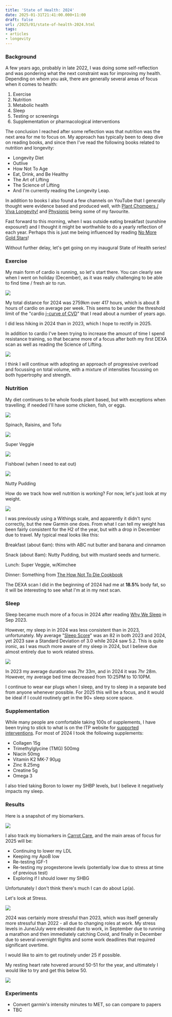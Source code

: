 ```yaml
---
title: 'State of Health: 2024'
date: 2025-01-31T21:41:00.000+11:00
draft: false
url: /2025/01/state-of-health-2024.html
tags: 
- articles
- longevity
---
```


### Background

A few years ago, probably in late 2022, I was doing some self-reflection and was pondering what the next constraint was for improving my health. Depending on whom you ask, there are generally several areas of focus when it comes to health:

1.  Exercise
2.  Nutrition
3.  Metabolic health
4.  Sleep
5.  Testing or screenings
6.  Supplementation or pharmacological interventions

The conclusion I reached after some reflection was that nutrition was the next area for me to focus on. My approach has typically been to deep dive on reading books, and since then I've read the following books related to nutrition and longevity:

*   Longevity Diet
*   Outlive
*   How Not To Age
*   Eat, Drink, and Be Healthy
*   The Art of Lifting
*   The Science of Lifting
*   And I'm currently reading the Longevity Leap.

In addition to books I also found a few channels on YouTube that I generally thought were evidence based and produced well, with [Plant Chompers / Viva Longevity!](https://www.youtube.com/@Viva-Longevity) and [Physionic](https://www.youtube.com/@Physionic) being some of my favourite.

  

Fast forward to this morning, when I was outside eating breakfast (sunshine exposure!) and I thought it might be worthwhile to do a yearly reflection of each year. Perhaps this is just me being influenced by reading [No More Gold Stars](https://www.amazon.com.au/More-Gold-Stars-Regenerating-Ourselves/dp/0989301389)!

  

Without further delay, let's get going on my inaugural State of Health series!

### Exercise

My main form of cardio is running, so let's start there. You can clearly see when I went on holiday (December), as it was really challenging to be able to find time / fresh air to run.

  

[![](https://blogger.googleusercontent.com/img/b/R29vZ2xl/AVvXsEjBuWLwxHeDom5D46JypAhzFb5_cLVmGMsHnsUy7pKp7aLMxNvMereKRwqtTRl9VRNWNlXg7OfDoYaSBHdjS0uNsMmlt-cuhia4xblvwPnwD9w_Gr_eO32mIrR0ePXp4Hl0NSgWOwCl6hhPRiA7oS8ny-EHpZ35wvglDrL0OXQD4mNyd54xNJWVxvDDAzAB/w640-h365/Screenshot%202025-01-31%20at%208.10.15%E2%80%AFam.png)](https://blogger.googleusercontent.com/img/b/R29vZ2xl/AVvXsEjBuWLwxHeDom5D46JypAhzFb5_cLVmGMsHnsUy7pKp7aLMxNvMereKRwqtTRl9VRNWNlXg7OfDoYaSBHdjS0uNsMmlt-cuhia4xblvwPnwD9w_Gr_eO32mIrR0ePXp4Hl0NSgWOwCl6hhPRiA7oS8ny-EHpZ35wvglDrL0OXQD4mNyd54xNJWVxvDDAzAB/s1798/Screenshot%202025-01-31%20at%208.10.15%E2%80%AFam.png)

  

  

  

My total distance for 2024 was 2759km over 417 hours, which is about 8 hours of cardio on average per week. This seems to be under the threshold limit of the "cardio [j-curve of CVD](https://pmc.ncbi.nlm.nih.gov/articles/PMC7431070/)" that I read about a number of years ago.

  

I did less hiking in 2024 than in 2023, which I hope to rectify in 2025.

  

In addition to cardio I've been trying to increase the amount of time I spend resistance training, so that became more of a focus after both my first DEXA scan as well as reading the Science of Lifting.

  

[![](https://blogger.googleusercontent.com/img/b/R29vZ2xl/AVvXsEhicmKAEovuwBe6ZfHkQV3H2hSqavikRpcNfzyStTCeyiwTXQ384nXiNNcdyZA1ShhoHj-NasqR7IL86dK2O1v2ixPSiC8SIR537tpIwbqgRjOiGWFeU7fv72CSTe3WXx20ube_sc3Khdv6nQsqo3G0iZMqeLN3lv93V4fVM6PQZGj4epYZhiU2ZXVk_vC8/w640-h406/Screenshot%202025-01-31%20at%208.24.37%E2%80%AFam.png)](https://blogger.googleusercontent.com/img/b/R29vZ2xl/AVvXsEhicmKAEovuwBe6ZfHkQV3H2hSqavikRpcNfzyStTCeyiwTXQ384nXiNNcdyZA1ShhoHj-NasqR7IL86dK2O1v2ixPSiC8SIR537tpIwbqgRjOiGWFeU7fv72CSTe3WXx20ube_sc3Khdv6nQsqo3G0iZMqeLN3lv93V4fVM6PQZGj4epYZhiU2ZXVk_vC8/s1790/Screenshot%202025-01-31%20at%208.24.37%E2%80%AFam.png)

  

I think I will continue with adopting an approach of progressive overload and focussing on total volume, with a mixture of intensities focussing on both hypertrophy and strength.

### Nutrition

My diet continues to be whole foods plant based, but with exceptions when travelling; if needed I'll have some chicken, fish, or eggs.

  

[![](https://blogger.googleusercontent.com/img/b/R29vZ2xl/AVvXsEiYjT6E1OgC81Y1pFusEVo0kAz9Eepur2Kx-140q5l6FHIPEM0Uotr8ydyGcGbCJpBcTbSL5eD_XTAlWTtDdOdJaBNjIIBQPbgJJJmRBD_NkWancfokKTACJ8ViGzbS3OsKd3nb7fsthdHpW2wTv7Z_LL2kGctp1zKbSrKhbyWjoiSVXA-ry_8VvYFTdXSJ/w360-h640/76A29232-46FB-4D43-86A6-04A8E5787845.jpeg)](https://blogger.googleusercontent.com/img/b/R29vZ2xl/AVvXsEiYjT6E1OgC81Y1pFusEVo0kAz9Eepur2Kx-140q5l6FHIPEM0Uotr8ydyGcGbCJpBcTbSL5eD_XTAlWTtDdOdJaBNjIIBQPbgJJJmRBD_NkWancfokKTACJ8ViGzbS3OsKd3nb7fsthdHpW2wTv7Z_LL2kGctp1zKbSrKhbyWjoiSVXA-ry_8VvYFTdXSJ/s1280/76A29232-46FB-4D43-86A6-04A8E5787845.jpeg)

Spinach, Raisins, and Tofu

  

[![](https://blogger.googleusercontent.com/img/b/R29vZ2xl/AVvXsEgvlyUdXtOhgezbmKMqsly1N9MMFLMUy6NGB2UeIVejqnTDazm1GUW_-5_D62YBMWl7C83gLdyOC5CLDnORiGUn3QG1NHd9GdpHmpC3FiN4Gqe-4qv_E3_-7BO6PWs41M7b0IXwMiplx0TZ4rhgifI0YGenZfecUcODd4SnkZgGvRYe-sVPGNr4qb8HgL9b/w360-h640/8BA6F666-FB59-48E9-A630-99C356E42454.jpeg)](https://blogger.googleusercontent.com/img/b/R29vZ2xl/AVvXsEgvlyUdXtOhgezbmKMqsly1N9MMFLMUy6NGB2UeIVejqnTDazm1GUW_-5_D62YBMWl7C83gLdyOC5CLDnORiGUn3QG1NHd9GdpHmpC3FiN4Gqe-4qv_E3_-7BO6PWs41M7b0IXwMiplx0TZ4rhgifI0YGenZfecUcODd4SnkZgGvRYe-sVPGNr4qb8HgL9b/s1280/8BA6F666-FB59-48E9-A630-99C356E42454.jpeg)

Super Veggie

  

[![](https://blogger.googleusercontent.com/img/b/R29vZ2xl/AVvXsEjOJjErj0ovTsl2voxEwDx_Ucmsc0K5N-oR-fbutYngtWt7LK82Y3ViHnmno7BPJzth1wILWZYvE6UqbpVfPQZJeQvKOtTANldyPm_dGmE2HUmQ0mUgG-pqc6sefPaj8CfwoORLkYVWIQSRMblxSmOfC3ToKaSQpTho-iiU53OGWxOGdpotYvDA0CxaE-iL/w480-h640/IMG_2799.jpeg)](https://blogger.googleusercontent.com/img/b/R29vZ2xl/AVvXsEjOJjErj0ovTsl2voxEwDx_Ucmsc0K5N-oR-fbutYngtWt7LK82Y3ViHnmno7BPJzth1wILWZYvE6UqbpVfPQZJeQvKOtTANldyPm_dGmE2HUmQ0mUgG-pqc6sefPaj8CfwoORLkYVWIQSRMblxSmOfC3ToKaSQpTho-iiU53OGWxOGdpotYvDA0CxaE-iL/s1280/IMG_2799.jpeg)

Fishbowl (when I need to eat out)

  

[![](https://blogger.googleusercontent.com/img/b/R29vZ2xl/AVvXsEhB6DRLIrGLBLmNvDR_sGCWH1wR-YtFIPKtB2vp3f1z07J_yf3t8gsSVlKbND96vU80dF4QR3DRJBHODdEKoLK4TwgLV3XyykEcyNYhvuxym4zy9kbvYcQxdSNoSyjEURiiwIHL-rTKS9MkoXsjl4JDpnQrlaMsKaU8atDFbZQBaqynmoZqYcTqQCpnHt_d/w360-h640/D780B530-FE23-4591-825A-74B4A58CF7D3.jpeg)](https://blogger.googleusercontent.com/img/b/R29vZ2xl/AVvXsEhB6DRLIrGLBLmNvDR_sGCWH1wR-YtFIPKtB2vp3f1z07J_yf3t8gsSVlKbND96vU80dF4QR3DRJBHODdEKoLK4TwgLV3XyykEcyNYhvuxym4zy9kbvYcQxdSNoSyjEURiiwIHL-rTKS9MkoXsjl4JDpnQrlaMsKaU8atDFbZQBaqynmoZqYcTqQCpnHt_d/s1280/D780B530-FE23-4591-825A-74B4A58CF7D3.jpeg)

Nutty Pudding

  

How do we track how well nutrition is working? For now, let's just look at my weight.

  

[![](https://blogger.googleusercontent.com/img/b/R29vZ2xl/AVvXsEj63SEMgerqdTVGPWZYNvMAvRxoLBaMo4iRU1K1rCdj4l99eRf60u_Ze04vukY6333TBUtR8qwdWaNngS1vDLWwb_sClG-TNek1WFkriKaRpsc90QDJAUkwTpDq4H3WvEzJ0QbKfFrlkidXcRKYF7qBK3qoQMe1wy4CM3qUPp-WYAV9jh553BuclfKhoJmg/w640-h302/Screenshot%202025-01-31%20at%208.49.30%E2%80%AFpm.png)](https://blogger.googleusercontent.com/img/b/R29vZ2xl/AVvXsEj63SEMgerqdTVGPWZYNvMAvRxoLBaMo4iRU1K1rCdj4l99eRf60u_Ze04vukY6333TBUtR8qwdWaNngS1vDLWwb_sClG-TNek1WFkriKaRpsc90QDJAUkwTpDq4H3WvEzJ0QbKfFrlkidXcRKYF7qBK3qoQMe1wy4CM3qUPp-WYAV9jh553BuclfKhoJmg/s2280/Screenshot%202025-01-31%20at%208.49.30%E2%80%AFpm.png)

  

I was previously using a Withings scale, and apparently it didn't sync correctly, but the new Garmin one does. From what I can tell my weight has been fairly consistent for the H2 of the year, but with a drop in December due to travel. My typical meal looks like this:

  

Breakfast (about 6am): thins with ABC nut butter and banana and cinnamon

Snack (about 8am): Nutty Pudding, but with mustard seeds and turmeric.

Lunch: Super Veggie, w/Kimchee

Dinner: Something from [The How Not To Die Cookbook](https://nutritionfacts.org/book/how-not-to-die-cookbook/)

  

The DEXA scan I did in the beginning of 2024 had me at **18.5%** body fat, so it will be interesting to see what I'm at in my next scan. 

### Sleep

Sleep became much more of a focus in 2024 after reading [Why We Sleep](https://www.amazon.com.au/Why-We-Sleep-Science-Dreams/dp/0141983760?crid=3GFYDA14PZV7N&dib=eyJ2IjoiMSJ9.HqZgX72gI9PBGMtU0GUwo2axDi0vyYeL6Yd7dhsk4E2pPhgyHrRI31dO90lEk4F95_tc96Tkk79xc-IwOtptJXOU7QiqzGM2lhmaEuX3lkl-dXe3_NDe_FZhx2oH-HSKvEzbR5K3DSj1uXyYdq7THueUsEssq8hmWSdOrOVs0o-AazMhKBfStt6fqO1U7rYTijEKxnpK_B-ak9M6kYco0nvbCSAG9rboEB_HOLuSRG0JUdQ19UgOBf80mGBTm5SLgnEXsOP-PjTlWsPKatSygcha9Nz0MS7hxpjsfjqdBi3uEZIayaX5wyWSbVqGHlPw2lWZkIEkxp-I2lrpv1VVmkW0qGNUZsC2XikSYdaRzAbWEhRBH37vVur12MwGTkKSue-h0GgWJF1g45onQcHitnGzwyythj4YJCUueYvanZBZOY4QblR5epnbxkaPZwuC.1guDuFcWGuR3dOAPpkdkJihh6IdvmDFsKLz2GRZlOvs&dib_tag=se&keywords=why+we+sleep&qid=1738274327&sprefix=why+we+sleep%2Caps%2C351&sr=8-1) in Sep 2023.

  

However, my sleep in in 2024 was less consistent than in 2023, unfortunately. My average "[Sleep Score](https://www.garmin.com/en-US/blog/health/garmin-sleep-score-and-sleep-insights/)" was an 82 in both 2023 and 2024, yet 2023 saw a Standard Deviation of 3.0 while 2024 saw 5.2. This is quite ironic, as I was much more aware of my sleep in 2024, but I believe due almost entirely due to work related stress.

  

[![](https://blogger.googleusercontent.com/img/b/R29vZ2xl/AVvXsEjwX5byKLg6GY5dbv5sDm13qOeDF1DveRIHRthBy6P3nBOV6sJw0PTCEyl6yvI2laBR63vk7dB1Vra6TYN6nmsSLtwG1w6qun3f5kcK2Xg5jblPiwWAN8BC_vMYzwUZvTRp81SdUVaAnCJ60qbzzKGDjLdEvqz87pfvF8aBVJRAoFV-CjoPOjliBOUc1WpF/w640-h304/Screenshot%202025-01-31%20at%209.03.55%E2%80%AFam.png)](https://blogger.googleusercontent.com/img/b/R29vZ2xl/AVvXsEjwX5byKLg6GY5dbv5sDm13qOeDF1DveRIHRthBy6P3nBOV6sJw0PTCEyl6yvI2laBR63vk7dB1Vra6TYN6nmsSLtwG1w6qun3f5kcK2Xg5jblPiwWAN8BC_vMYzwUZvTRp81SdUVaAnCJ60qbzzKGDjLdEvqz87pfvF8aBVJRAoFV-CjoPOjliBOUc1WpF/s2034/Screenshot%202025-01-31%20at%209.03.55%E2%80%AFam.png)

  

  

In 2023 my average duration was 7hr 33m, and in 2024 it was 7hr 28m.  However, my average bed time decreased from 10:25PM to 10:10PM.

  

I continue to wear ear plugs when I sleep, and try to sleep in a separate bed from anyone whenever possible. For 2025 this will be a focus, and it would be ideal if I could routinely get in the 90+ sleep score space.

  

### Supplementation

While many people are comfortable taking 100s of supplements, I have been trying to stick to what is on the ITP website for [supported interventions](https://www.nia.nih.gov/research/dab/interventions-testing-program-itp/supported-interventions). For most of 2024 I took the following supplements:

*   Collagen 15g 
*   Trimethylglycine (TMG) 500mg
*   Niacin 50mg
*   Vitamin K2 MK-7 90µg
*   Zinc 8.25mg
*   Creatine 5g
*   Omega 3

I also tried taking Boron to lower my SHBP levels, but I believe it negatively impacts my sleep.

### Results

Here is a snapshot of my biomarkers.

  

[![](https://blogger.googleusercontent.com/img/b/R29vZ2xl/AVvXsEgBwa-umgqVVmOUw_sFhpaBIglxvtkonotsP1SaS-1kEXVFKVkJ2waohtu-m5Sqd5Q5YDOBoKWHJMAXXBLAHaTLy9O-jgTi19-DIi5peGoI2sWF0DPMBc61DYodZ9mGzZ7VEjIecGGykrdAlg9B7cFAm5PgyOayN4LBCB6boTdiOyS6bHWDaAWA_1B2dQmZ/w640-h448/Screenshot%202025-01-31%20at%209.10.04%E2%80%AFpm.png)](https://blogger.googleusercontent.com/img/b/R29vZ2xl/AVvXsEgBwa-umgqVVmOUw_sFhpaBIglxvtkonotsP1SaS-1kEXVFKVkJ2waohtu-m5Sqd5Q5YDOBoKWHJMAXXBLAHaTLy9O-jgTi19-DIi5peGoI2sWF0DPMBc61DYodZ9mGzZ7VEjIecGGykrdAlg9B7cFAm5PgyOayN4LBCB6boTdiOyS6bHWDaAWA_1B2dQmZ/s1446/Screenshot%202025-01-31%20at%209.10.04%E2%80%AFpm.png)

  

I also track my biomarkers in [Carrot Care](https://carrotcare.health/), and the main areas of focus for 2025 will be:

*   Continuing to lower my LDL
*   Keeping my ApoB low
*   Re-testing IGF-1
*   Re-testing my progesterone levels (potentially low due to stress at time of previous test)
*   Exploring if I should lower my SHBG

Unfortunately I don't think there's much I can do about Lp(a).

  

Let's look at Stress.

  

[![](https://blogger.googleusercontent.com/img/b/R29vZ2xl/AVvXsEifG6yZmV-qRvdrZ3Z4CAwoXlntvAWWGPplFJQcI-0SESj6jQlByHDVCKBmTV22cAWXWYbYlZl67c95puxWTS48IM-I7fgM4-9pCW7UDpSYwcd9vdcrnjUpYVcwJS5Caw7s_j9RhLBokIAjO92-5SpwZPHITYLkcKe3f6ZzmVdF9Ix8akALeQPi2mz0zoZ0/w640-h364/Screenshot%202025-01-31%20at%209.28.45%E2%80%AFpm.png)](https://blogger.googleusercontent.com/img/b/R29vZ2xl/AVvXsEifG6yZmV-qRvdrZ3Z4CAwoXlntvAWWGPplFJQcI-0SESj6jQlByHDVCKBmTV22cAWXWYbYlZl67c95puxWTS48IM-I7fgM4-9pCW7UDpSYwcd9vdcrnjUpYVcwJS5Caw7s_j9RhLBokIAjO92-5SpwZPHITYLkcKe3f6ZzmVdF9Ix8akALeQPi2mz0zoZ0/s2152/Screenshot%202025-01-31%20at%209.28.45%E2%80%AFpm.png)

  

  

2024 was certainly more stressful than 2023, which was itself generally more stressful than 2022 - all due to changing roles at work. My stress levels in June/July were elevated due to work, in September due to running a marathon and then immediately catching Covid, and finally in December due to several overnight flights and some work deadlines that required significant overtime.

  

I would like to aim to get routinely under 25 if possible.

  

My resting heart rate hovered around 50-51 for the year, and ultimately I would like to try and get this below 50.

  

[![](https://blogger.googleusercontent.com/img/b/R29vZ2xl/AVvXsEhZLb3F-pAEH3MQP1GOSvyRxwhxTtqL6NLyczxdcPQRbqAfkm452sHHwOx_LnWmmY1nbuceeNiRGiLyN3T70HMIFvlagJkM3aac0akgW11AETTCmeKVKUR5P_LOMd4spuFaajIevu5jRpfhvA_NnjS1m84D1z-GfUtQD5QQEMgAbJ8Pg_2eXuaacx3Q_Ize/w640-h300/Screenshot%202025-01-31%20at%209.33.37%E2%80%AFpm.png)](https://blogger.googleusercontent.com/img/b/R29vZ2xl/AVvXsEhZLb3F-pAEH3MQP1GOSvyRxwhxTtqL6NLyczxdcPQRbqAfkm452sHHwOx_LnWmmY1nbuceeNiRGiLyN3T70HMIFvlagJkM3aac0akgW11AETTCmeKVKUR5P_LOMd4spuFaajIevu5jRpfhvA_NnjS1m84D1z-GfUtQD5QQEMgAbJ8Pg_2eXuaacx3Q_Ize/s2206/Screenshot%202025-01-31%20at%209.33.37%E2%80%AFpm.png)

  

  
  

### Experiments

*   Convert garmin's intensity minutes to MET, so can compare to papers
*   TBC